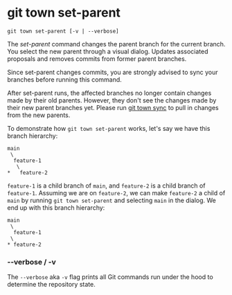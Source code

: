 # git town set-parent

```command-summary
git town set-parent [-v | --verbose]
```

The _set-parent_ command changes the parent branch for the current branch. You
select the new parent through a visual dialog. Updates associated proposals and
removes commits from former parent branches.

Since set-parent changes commits, you are strongly advised to sync your branches
before running this command.

After set-parent runs, the affected branches no longer contain changes made by
their old parents. However, they don't see the changes made by their new parent
branches yet. Please run [git town sync](sync.md) to pull in changes from the
new parents.

To demonstrate how `git town set-parent` works, let's say we have this branch
hierarchy:

```
main
 \
  feature-1
   \
*   feature-2
```

`feature-1` is a child branch of `main`, and `feature-2` is a child branch of
`feature-1`. Assuming we are on `feature-2`, we can make `feature-2` a child of
`main` by running `git town set-parent` and selecting `main` in the dialog. We
end up with this branch hierarchy:

```
main
 \
  feature-1
 \
* feature-2
```

### --verbose / -v

The `--verbose` aka `-v` flag prints all Git commands run under the hood to
determine the repository state.

